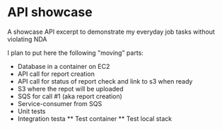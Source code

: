 # API showcase
A showcase API excerpt to demonstrate my everyday job tasks without violating NDA

I plan to put here the following "moving" parts:

* Database in a container on EC2
* API call for report creation
* API call for status of report check and link to s3 when ready
* S3 where the repot will be uploaded
* SQS for call #1 (aka report creation) 
* Service-consumer from SQS
* Unit tests
* Integration testa
** Test container
** Test local stack
